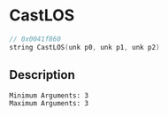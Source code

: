 # CastLOS
```c
// 0x0041f860
string CastLOS(unk p0, unk p1, unk p2)
```
## Description
```
Minimum Arguments: 3
Maximum Arguments: 3
```
